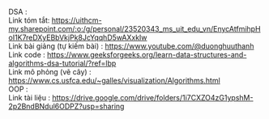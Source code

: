 DSA :  
Link tóm tắt: https://uithcm-my.sharepoint.com/:o:/g/personal/23520343_ms_uit_edu_vn/EnycAtfmihpHoI1K7reDXyEBbVkjPk8JcYqqhD5wAXxkIw  
Link bài giảng (tự kiếm bài) : https://www.youtube.com/@duonghuuthanh  
Link code : https://www.geeksforgeeks.org/learn-data-structures-and-algorithms-dsa-tutorial/?ref=lbp  
Link mô phỏng (vẽ cây) : https://www.cs.usfca.edu/~galles/visualization/Algorithms.html  
OOP :  
Link tài liệu : https://drive.google.com/drive/folders/1i7CXZO4zG1ypshM-2p2BndBNdul6ODPZ?usp=sharing  
